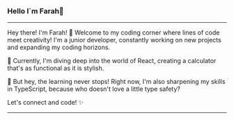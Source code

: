 ### Hello I´m Farah👋

<hr/>

Hey there! I'm Farah! 👋
Welcome to my coding corner where lines of code meet creativity! I'm a junior developer, constantly working on new projects and expanding my coding horizons.

🔭 Currently, I'm diving deep into the world of React, creating a calculator that's as functional as it is stylish.

🌱 But hey, the learning never stops! Right now, I'm also sharpening my skills in TypeScript, because who doesn't love a little type safety?

Let's connect and code! ✨

<hr/>

<!--
**Farahalh/Farahalh** is a ✨ _special_ ✨ repository because its `README.md` (this file) appears on your GitHub profile.

Here are some ideas to get you started:

- 🔭 I’m currently working on ...
- 🌱 I’m currently learning ...
- 👯 I’m looking to collaborate on ...
- 🤔 I’m looking for help with ...
- 💬 Ask me about ...
- 📫 How to reach me: ...
- 😄 Pronouns: ...
- ⚡ Fun fact: ...
-->
